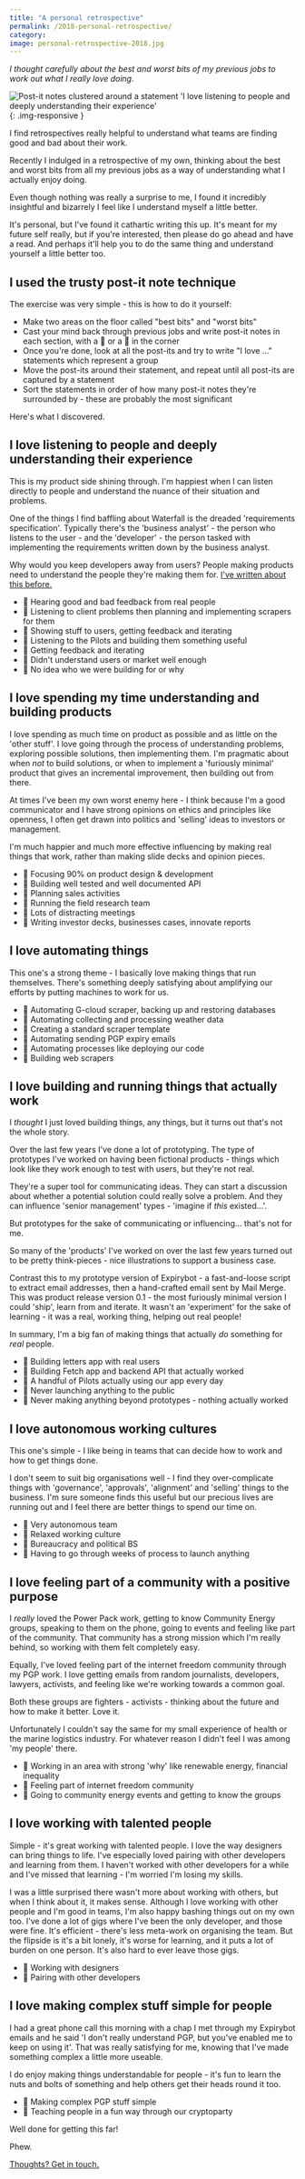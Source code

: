 ```yaml
---
title: "A personal retrospective"
permalink: /2018-personal-retrospective/
category:
image: personal-retrospective-2018.jpg
---
```


*I thought carefully about the best and worst bits of my previous jobs to work out what I really love doing.*

<!--more-->

![Post-it notes clustered around a statement 'I love listening to people and deeply understanding their experience'](/img/personal-retrospective-2018.jpg){: .img-responsive }

I find retrospectives really helpful to understand what teams are finding good and bad about their work.

Recently I indulged in a retrospective of my own, thinking about the best and worst bits from all my previous jobs as a way of understanding what I actually enjoy doing.

Even though nothing was really a surprise to me, I found it incredibly insightful and bizarrely I feel like I understand myself a little better.

It's personal, but I've found it cathartic writing this up. It's meant for my future self really, but if you're interested, then please do go ahead and have a read. And perhaps it'll help you to do the same thing and understand yourself a little better too.


## I used the trusty post-it note technique

The exercise was very simple - this is how to do it yourself:

* Make two areas on the floor called "best bits" and "worst bits"
* Cast your mind back through previous jobs and write post-it notes in each section, with a 🙂  or a 🙁  in the corner
* Once you're done, look at all the post-its and try to write "I love …" statements which represent a group
* Move the post-its around their statement, and repeat until all post-its are captured by a statement
* Sort the statements in order of how many post-it notes they're surrounded by - these are probably the most significant

Here's what I discovered.


## I love listening to people and deeply understanding their experience

This is my product side shining through. I'm happiest when I can listen directly to people and understand the nuance of their situation and problems.

One of the things I find baffling about Waterfall is the dreaded 'requirements specification'. Typically there's the 'business analyst' - the person who listens to the user - and the 'developer' - the person tasked with implementing the requirements written down by the business analyst.

Why would you keep developers away from users? People making products need to understand the people they're making them for. [I've written about this before.](https://www.paulfurley.com/building-software-users-love/)

* 🙂 Hearing good and bad feedback from real people
* 🙂 Listening to client problems then planning and implementing scrapers for them
* 🙂 Showing stuff to users, getting feedback and iterating
* 🙂 Listening to the Pilots and building them something useful
* 🙂 Getting feedback and iterating
* 🙁 Didn't understand users or market well enough
* 🙁 No idea who we were building for or why


## I love spending my time understanding and building products

I love spending as much time on product as possible and as little on the 'other stuff'. I love going through the process of understanding problems, exploring possible solutions, then implementing them. I'm pragmatic about when _not_ to build solutions, or when to implement a 'furiously minimal' product that gives an incremental improvement, then building out from there.

At times I've been my own worst enemy here - I think because I'm a good communicator and I have strong opinions on ethics and principles like openness, I often get drawn into politics and 'selling' ideas to investors or management.

I'm much happier and much more effective influencing by making real things that work, rather than making slide decks and opinion pieces.

* 🙂 Focusing 90% on product design & development
* 🙂 Building well tested and well documented API
* 🙁 Planning sales activities
* 🙁 Running the field research team
* 🙁 Lots of distracting meetings
* 🙁 Writing investor decks, businesses cases, innovate reports


## I love automating things

This one's a strong theme - I basically love making things that run themselves. There's something deeply satisfying about amplifying our efforts by putting machines to work for us.


* 🙂 Automating G-cloud scraper, backing up and restoring databases
* 🙂 Automating collecting and processing weather data
* 🙂 Creating a standard scraper template
* 🙂 Automating sending PGP expiry emails
* 🙂 Automating processes like deploying our code
* 🙂 Building web scrapers


## I love building and running things that actually work

I _thought_ I just loved building things, any things, but it turns out that's not the whole story.

Over the last few years I've done a lot of prototyping. The type of prototypes I've worked on having been fictional products - things which look like they work enough to test with users, but they're not real.

They're a super tool for communicating ideas. They can start a discussion about whether a potential solution could really solve a problem. And they can influence 'senior management' types - 'imagine if _this_ existed...'.

But prototypes for the sake of communicating or influencing… that's not for me.

So many of the 'products' I've worked on over the last few years turned out to be pretty think-pieces - nice illustrations to support a business case.

Contrast this to my prototype version of Expirybot - a fast-and-loose script to extract email addresses, then a hand-crafted email sent by Mail Merge. This was product release version 0.1 - the most furiously minimal version I could 'ship', learn from and iterate. It wasn't an 'experiment' for the sake of learning - it was a real, working thing, helping out real people!

In summary, I'm a big fan of making things that actually _do_ something for _real_ people.

* 🙂 Building letters app with real users
* 🙂 Building Fetch app and backend API that actually worked
* 🙂 A handful of Pilots actually using our app every day
* 🙁 Never launching anything to the public
* 🙁 Never making anything beyond prototypes - nothing actually worked


## I love autonomous working cultures

This one's simple - I like being in teams that can decide how to work and how to get things done.

I don't seem to suit big organisations well - I find they over-complicate things with 'governance', 'approvals', 'alignment' and 'selling' things to the business. I'm sure someone finds this useful but our precious lives are running out and I feel there are better things to spend our time on.

* 🙂 Very autonomous team
* 🙂 Relaxed working culture
* 🙁  Bureaucracy and political BS
* 🙁  Having to go through weeks of process to launch anything


## I love feeling part of a community with a positive purpose

I _really_ loved the Power Pack work, getting to know Community Energy groups, speaking to them on the phone, going to events and feeling like part of the community. That community has a strong mission which I'm really behind, so working with them felt completely easy.

Equally, I've loved feeling part of the internet freedom community through my PGP work. I love getting emails from random journalists, developers, lawyers, activists, and feeling like we're working towards a common goal.

Both these groups are fighters - activists - thinking about the future and how to make it better. Love it.

Unfortunately I couldn't say the same for my small experience of health or the marine logistics industry. For whatever reason I didn't feel I was among 'my people' there.

* 🙂 Working in an area with strong 'why' like renewable energy, financial inequality
* 🙂 Feeling part of internet freedom community
* 🙂 Going to community energy events and getting to know the groups

## I love working with talented people

Simple - it's great working with talented people. I love the way designers can bring things to life. I've especially loved pairing with other developers and learning from them. I haven't worked with other developers for a while and I've missed that learning - I'm worried I'm losing my skills.

I was a little surprised there wasn't more about working with others, but when I think about it, it makes sense. Although I love working with other people and I'm good in teams, I'm also happy bashing things out on my own too. I've done a lot of gigs where I've been the only developer, and those were fine. It's efficient - there's less meta-work on organising the team. But the flipside is it's a bit lonely, it's worse for learning, and it puts a lot of burden on one person. It's also hard to ever leave those gigs.

* 🙂 Working with designers
* 🙂 Pairing with other developers

## I love making complex stuff simple for people

I had a great phone call this morning with a chap I met through my Expirybot emails and he said 'I don't really understand PGP, but you've enabled me to keep on using it'. That was really satisfying for me, knowing that I've made something complex a little more useable.

I do enjoy making things understandable for people - it's fun to learn the nuts and bolts of something and help others get their heads round it too.

* 🙂 Making complex PGP stuff simple
* 🙂 Teaching people in a fun way through our cryptoparty

Well done for getting this far!

Phew.



[Thoughts? Get in touch.][paul-twitter]

[paul-twitter]: https://twitter.com/paul_furley

